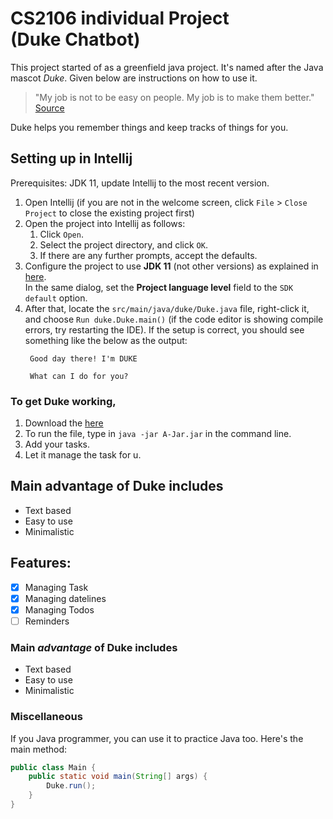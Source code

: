 # CS2106 individual Project <br /> (Duke Chatbot)

This project started of as a greenfield java project. It's named after the Java mascot _Duke_. Given below are 
instructions on how to use it.

> "My job is not to be easy on people. My job is to make them better." [Source](https://www.treasurequotes.com/quotes/my-job-is-not-to-be-easy-on-people-my-job-is-2)

Duke helps you remember things and keep tracks of things for you.

## Setting up in Intellij

Prerequisites: JDK 11, update Intellij to the most recent version.

1. Open Intellij (if you are not in the welcome screen, click `File` > `Close Project` to close the existing project first)
1. Open the project into Intellij as follows:
   1. Click `Open`.
   1. Select the project directory, and click `OK`.
   1. If there are any further prompts, accept the defaults.
1. Configure the project to use **JDK 11** (not other versions) as explained in [here](https://www.jetbrains.com/help/idea/sdk.html#set-up-jdk).<br>
   In the same dialog, set the **Project language level** field to the `SDK default` option.
3. After that, locate the `src/main/java/duke/Duke.java` file, right-click it, and choose `Run duke.Duke.main()` (if the code editor is showing compile errors, try restarting the IDE). If the setup is correct, you should see something like the below as the output:
   ```
    Good day there! I'm DUKE
    
    What can I do for you?
   ```
### To get Duke working,
1. Download the [here](https://github.com/marcuspeh/ip/releases/download/A-Jar/A-Jar.jar)
2. To run the file, type in `java -jar A-Jar.jar` in the command line.
3. Add your tasks.
4. Let it manage the task for u.
  
## Main advantage of Duke includes
- Text based
- Easy to use
- Minimalistic

## Features:
- [X] Managing Task
- [X] Managing datelines
- [X] Managing Todos
- [ ] Reminders

### Main _advantage_ of Duke includes
- Text based
- Easy to use
- Minimalistic

### Miscellaneous
If you Java programmer, you can use it to practice Java too. Here's the main method:
```java
public class Main {
    public static void main(String[] args) {
        Duke.run();
    }
}
```